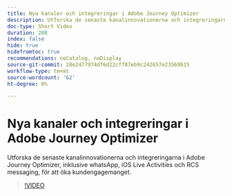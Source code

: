 ```yaml
---
title: Nya kanaler och integreringar i Adobe Journey Optimizer
description: Utforska de senaste kanalinnovationerna och integreringarna i Adobe Journey Optimizer, inklusive whatsApp, iOS Live Activities och RCS messaging, för att öka kundengagemanget.
doc-type: Short Video
duration: 208
index: false
hide: true
hidefromtoc: true
recommendations: noCatalog, noDisplay
source-git-commit: 28e2477974df6d22cff87eb9c242657e23569b15
workflow-type: tm+mt
source-wordcount: '62'
ht-degree: 0%

---
```



# Nya kanaler och integreringar i Adobe Journey Optimizer

Utforska de senaste kanalinnovationerna och integreringarna i Adobe Journey Optimizer, inklusive whatsApp, iOS Live Activities och RCS messaging, för att öka kundengagemanget.

<!-- 62_S520_3442520_207_new-channels-and-integrations-in-adobe-journey-optimizer -->
>[!VIDEO](https://video.tv.adobe.com/v/3458234/?learn=on&enablevpops=true)
